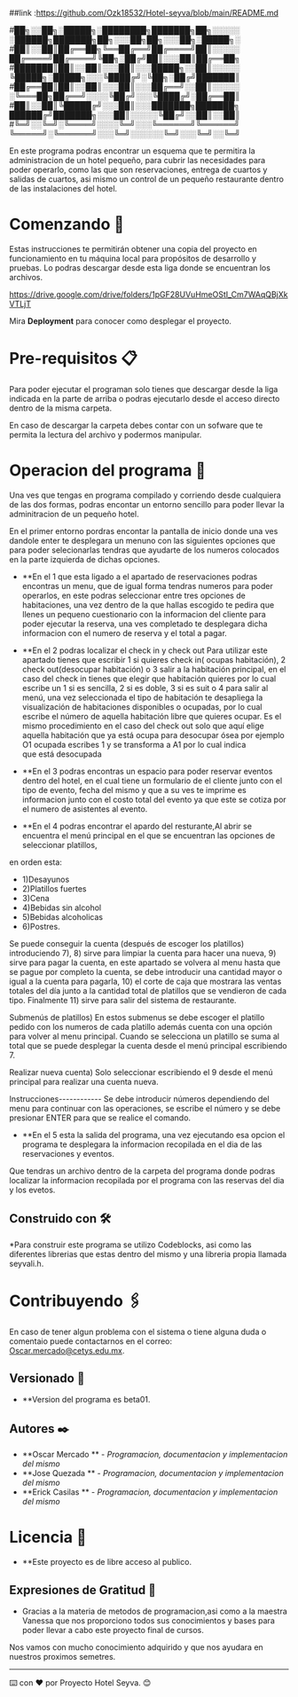 ##link :https://github.com/Ozk18532/Hotel-seyva/blob/main/README.md

#██╗░░██╗░█████╗░████████╗███████╗██╗░░░░░  ░██████╗███████╗██╗░░░██╗██╗░░░██╗░█████╗░
#██║░░██║██╔══██╗╚══██╔══╝██╔════╝██║░░░░░  ██╔════╝██╔════╝╚██╗░██╔╝██║░░░██║██╔══██╗
#███████║██║░░██║░░░██║░░░█████╗░░██║░░░░░  ╚█████╗░█████╗░░░╚████╔╝░╚██╗░██╔╝███████║
#██╔══██║██║░░██║░░░██║░░░██╔══╝░░██║░░░░░  ░╚═══██╗██╔══╝░░░░╚██╔╝░░░╚████╔╝░██╔══██║
#██║░░██║╚█████╔╝░░░██║░░░███████╗███████╗  ██████╔╝███████╗░░░██║░░░░░╚██╔╝░░██║░░██║
#╚═╝░░╚═╝░╚════╝░░░░╚═╝░░░╚══════╝╚══════╝  ╚═════╝░╚══════╝░░░╚═╝░░░░░░╚═╝░░░╚═╝░░╚═╝

En este programa podras encontrar un esquema que te permitira la administracion de un hotel pequeño, para cubrir las necesidades para poder operarlo,
como las que son reservaciones, entrega de cuartos y salidas de cuartos, asi mismo un control de un pequeño restaurante dentro de las instalaciones 
del hotel.

# Comenzando 🚀

Estas instrucciones te permitirán obtener una copia del proyecto en funcionamiento en tu máquina local para propósitos de desarrollo y pruebas.
Lo podras descargar desde esta liga donde se encuentran los archivos.

https://drive.google.com/drive/folders/1pGF28UVuHmeOStI_Cm7WAqQBjXkVTLjT

Mira **Deployment** para conocer como desplegar el proyecto.

# Pre-requisitos 📋

Para poder ejecutar el programan solo tienes que descargar desde la liga indicada en la parte de arriba o podras ejecutarlo desde el acceso directo
dentro de la misma carpeta.

En caso de descargar la carpeta debes contar con un sofware que te permita la lectura del archivo y podermos manipular.

# Operacion del programa 🔧

Una ves que tengas en programa compilado y corriendo desde cualquiera de las dos formas, podras encontar un entorno sencillo para poder llevar la
adminitracion de un pequeño hotel. 

En el primer entorno pordras encontar la pantalla de inicio donde una ves dandole enter te desplegara un menuno con las siguientes opciones que para
poder selecionarlas tendras que ayudarte de los numeros colocados en la parte izquierda de dichas opciones.

* **En el 1 que esta ligado a el apartado de reservaciones podras encontras un menu, que de igual forma tendras numeros para poder operarlos, en este
podras seleccionar entre tres opciones de habitaciones, una vez dentro de la que hallas escogido te pedira que llenes un pequeno cuestionario
con la informacion del cliente para poder ejecutar la reserva, una ves completado te desplegara dicha informacion con el numero de reserva y el
total a pagar.

* **En el 2 podras localizar el check in y check out Para utilizar este apartado tienes que escribir 1 si quieres check in( ocupas habitación), 
2 check out(desocupar habitación) o 3 salir a la habitación principal, en el caso del check in tienes que elegir que habitación quieres por lo 
cual escribe un 1 si es sencilla, 2 si es doble, 3 si es suit o 4 para salir al menú, una vez seleccionada el tipo de habitación te desapliega 
la  visualización de habitaciones disponibles o ocupadas, por lo cual escribe el número de aquella habitación libre que quieres ocupar. Es el 
mismo procedimiento en el caso del check out solo que aquí elige aquella habitación que ya está ocupa para desocupar ósea por ejemplo O1 ocupada 
escribes 1 y se transforma a  A1 por lo cual indica que está desocupada


* **En el 3 podras encontras un espacio para poder reservar eventos dentro del hotel, en el cual tiene un formulario de el cliente junto con el tipo de 
evento, fecha del mismo y que a su ves te imprime es informacion junto con el costo total del evento ya que este se cotiza por el numero de asistentes 
al evento.


* **En el 4 podras encontrar el apardo del resturante,Al abrir se encuentra el menú principal en el que se encuentran las opciones de seleccionar 
platillos,

en orden esta:
* 1)Desayunos
* 2)Platillos fuertes
* 3)Cena
* 4)Bebidas sin alcohol
* 5)Bebidas alcoholicas
* 6)Postres.

Se puede conseguir la cuenta (después de escoger los platillos) introduciendo 7), 8) sirve para limpiar la cuenta 
para hacer una nueva, 9) sirve para pagar la cuenta, en este apartado se volvera al menu hasta que se pague por completo
la cuenta, se debe introducir una cantidad mayor o igual a la cuenta para pagarla, 10) el corte de caja que mostrara
las ventas totales del día junto a la cantidad total de platillos que se vendieron de cada tipo. Finalmente 11)
sirve para salir del sistema de restaurante.

Submenús de platillos)
En estos submenus se debe escoger el platillo pedido con los numeros de cada platillo además cuenta con una
opción para volver al menu principal.
Cuando se selecciona un platillo se suma al total que se puede desplegar la cuenta desde el menú
principal escribiendo 7.

Realizar nueva cuenta)
Solo seleccionar escribiendo el 9 desde el menú principal para realizar una cuenta nueva.

Instrucciones------------
Se debe introducir números dependiendo del menu para continuar con las operaciones, se escribe el número y se debe presionar ENTER 
para que se realice el comando.

* **En el 5 esta la salida del programa, una vez ejecutando esa opcion el programa te desplegara la informacion recopilada en el dia de las reservaciones
y eventos.


Que tendras un archivo dentro de la carpeta del programa donde podras localizar la informacion recopilada por el programa con las reservas del dia y 
los evetos.

## Construido con 🛠️

*Para construir este programa se utilizo Codeblocks, asi como las diferentes librerias que estas dentro del mismo y una libreria propia llamada seyvali.h.

# Contribuyendo 🖇️

En caso de tener algun problema con el sistema o tiene alguna duda o comentaio puede contactarnos en el correo: Oscar.mercado@cetys.edu.mx.

## Versionado 📌

* **Version del programa es beta01.

## Autores ✒️

* **Oscar Mercado ** - *Programacion, documentacion y implementacion del mismo*  
* **Jose Quezada ** - *Programacion, documentacion y implementacion del mismo* 
* **Erick Casilas ** - *Programacion, documentacion y implementacion del mismo*  

# Licencia 📄

* **Este proyecto es de libre acceso al publico.

## Expresiones de Gratitud 🎁

* Gracias a la materia de metodos de programacion,asi como a la maestra Vanessa que nos proporciono todos sus conocimientos y bases para poder llevar
a cabo este proyecto final de cursos.

Nos vamos con mucho conocimiento adquirido y que nos ayudara en nuestros proximos semetres.


---
⌨️ con ❤️ por Proyecto Hotel Seyva. 😊
